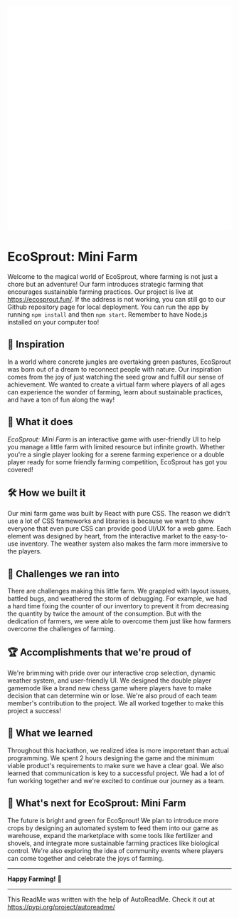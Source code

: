 ![EcoSprout Logo](logo3.png)
# EcoSprout: Mini Farm
Welcome to the magical world of EcoSprout, where farming is not just a chore but an adventure! Our farm introduces strategic farming that encourages sustainable farming practices. Our project is live at https://ecosprout.fun/. If the address is not working, you can still go to our Github repository page for local deployment. You can run the app by running `npm install` and then `npm start`. Remember to have Node.js installed on your computer too!
## 🌱 Inspiration

In a world where concrete jungles are overtaking green pastures, EcoSprout was born out of a dream to reconnect people with nature. Our inspiration comes from the joy of just watching the seed grow and fulfill our sense of achievement. We wanted to create a virtual farm where players of all ages can experience the wonder of farming, learn about sustainable practices, and have a ton of fun along the way!

## 🌾 What it does

*EcoSprout: Mini Farm* is an interactive game with user-friendly UI to help you manage a little farm with limited resource but infinite growth. Whether you're a single player looking for a serene farming experience or a double player ready for some friendly farming competition, EcoSprout has got you covered! 

## 🛠 How we built it

Our mini farm game was built by React with pure CSS. The reason we didn't use a lot of CSS frameworks and libraries is because we want to show everyone that even pure CSS can provide good UI/UX for a web game. Each element was designed by heart, from the interactive market to the easy-to-use inventory. The weather system also makes the farm more immersive to the players. 

## 🚜 Challenges we ran into

There are challenges making this little farm. We grappled with layout issues, battled bugs, and weathered the storm of debugging. For example, we had a hard time fixing the counter of our inventory to prevent it from decreasing the quantity by twice the amount of the consumption. But with the dedication of farmers, we were able to overcome them just like how farmers overcome the challenges of farming.

## 🏆 Accomplishments that we're proud of

We're brimming with pride over our interactive crop selection, dynamic weather system, and user-friendly UI. We designed the double player gamemode like a brand new chess game where players have to make decision that can determine win or lose. We're also proud of each team member's contribution to the project. We all worked together to make this project a success!

## 🌟 What we learned

Throughout this hackathon, we realized idea is more imporetant than actual programming. We spent 2 hours designing the game and the minimum viable product's requirements to make sure we have a clear goal. We also learned that communication is key to a successful project. We had a lot of fun working together and we're excited to continue our journey as a team.

## 🌻 What's next for EcoSprout: Mini Farm

The future is bright and green for EcoSprout! We plan to introduce more crops by designing an automated system to feed them into our game as warehouse, expand the marketplace with some tools like fertilizer and shovels, and integrate more sustainable farming practices like biological control. We're also exploring the idea of community events where players can come together and celebrate the joys of farming.


---

**Happy Farming!** 🌱

---

This ReadMe was written with the help of AutoReadMe. Check it out at https://pypi.org/project/autoreadme/

